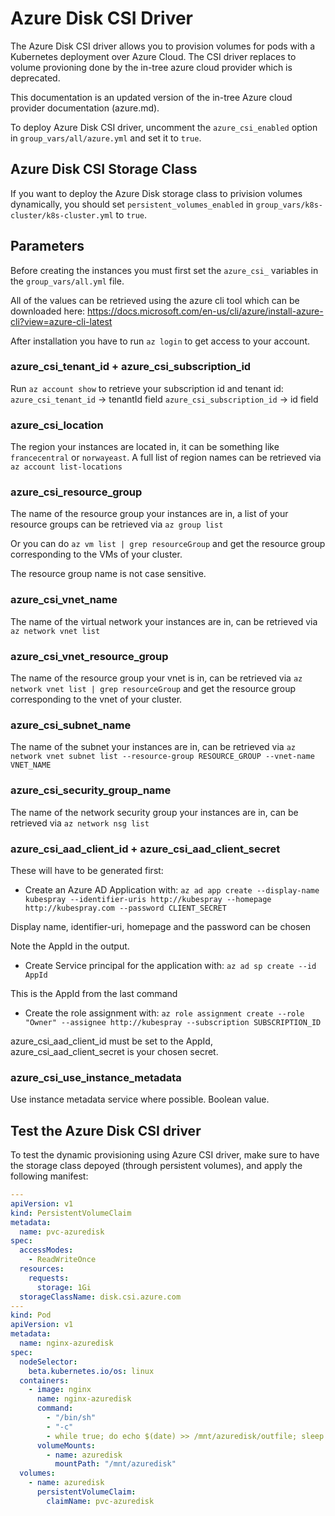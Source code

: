 # Azure Disk CSI Driver

The Azure Disk CSI driver allows you to provision volumes for pods with a Kubernetes deployment over Azure Cloud. The CSI driver replaces to volume provioning done by the in-tree azure cloud provider which is deprecated.

This documentation is an updated version of the in-tree Azure cloud provider documentation (azure.md).

To deploy Azure Disk CSI driver, uncomment the `azure_csi_enabled` option in `group_vars/all/azure.yml` and set it to `true`.

## Azure Disk CSI Storage Class

If you want to deploy the Azure Disk storage class to privision volumes dynamically, you should set `persistent_volumes_enabled` in `group_vars/k8s-cluster/k8s-cluster.yml` to `true`.

## Parameters

Before creating the instances you must first set the `azure_csi_` variables in the `group_vars/all.yml` file.

All of the values can be retrieved using the azure cli tool which can be downloaded here: <https://docs.microsoft.com/en-us/cli/azure/install-azure-cli?view=azure-cli-latest>

After installation you have to run `az login` to get access to your account.

### azure\_csi\_tenant\_id + azure\_csi\_subscription\_id

Run `az account show` to retrieve your subscription id and tenant id:
`azure_csi_tenant_id` -> tenantId field
`azure_csi_subscription_id` -> id field

### azure\_csi\_location

The region your instances are located in, it can be something like `francecentral` or `norwayeast`. A full list of region names can be retrieved via `az account list-locations`

### azure\_csi\_resource\_group

The name of the resource group your instances are in, a list of your resource groups can be retrieved via `az group list`

Or you can do `az vm list | grep resourceGroup` and get the resource group corresponding to the VMs of your cluster.

The resource group name is not case sensitive.

### azure\_csi\_vnet\_name

The name of the virtual network your instances are in, can be retrieved via `az network vnet list`

### azure\_csi\_vnet\_resource\_group

The name of the resource group your vnet is in, can be retrieved via `az network vnet list | grep resourceGroup` and get the resource group corresponding to the vnet of your cluster.

### azure\_csi\_subnet\_name

The name of the subnet your instances are in, can be retrieved via `az network vnet subnet list --resource-group RESOURCE_GROUP --vnet-name VNET_NAME`

### azure\_csi\_security\_group\_name

The name of the network security group your instances are in, can be retrieved via `az network nsg list`

### azure\_csi\_aad\_client\_id + azure\_csi\_aad\_client\_secret

These will have to be generated first:

- Create an Azure AD Application with:
`az ad app create --display-name kubespray --identifier-uris http://kubespray --homepage http://kubespray.com --password CLIENT_SECRET`

Display name, identifier-uri, homepage and the password can be chosen

Note the AppId in the output.

- Create Service principal for the application with:
`az ad sp create --id AppId`

This is the AppId from the last command

- Create the role assignment with:
`az role assignment create --role "Owner" --assignee http://kubespray --subscription SUBSCRIPTION_ID`

azure\_csi\_aad\_client\_id must be set to the AppId, azure\_csi\_aad\_client\_secret is your chosen secret.

### azure\_csi\_use\_instance\_metadata

Use instance metadata service where possible. Boolean value.

## Test the Azure Disk CSI driver

To test the dynamic provisioning using Azure CSI driver, make sure to have the storage class depoyed (through persistent volumes), and apply the following manifest:

```yml
---
apiVersion: v1
kind: PersistentVolumeClaim
metadata:
  name: pvc-azuredisk
spec:
  accessModes:
    - ReadWriteOnce
  resources:
    requests:
      storage: 1Gi
  storageClassName: disk.csi.azure.com
---
kind: Pod
apiVersion: v1
metadata:
  name: nginx-azuredisk
spec:
  nodeSelector:
    beta.kubernetes.io/os: linux
  containers:
    - image: nginx
      name: nginx-azuredisk
      command:
        - "/bin/sh"
        - "-c"
        - while true; do echo $(date) >> /mnt/azuredisk/outfile; sleep 1; done
      volumeMounts:
        - name: azuredisk
          mountPath: "/mnt/azuredisk"
  volumes:
    - name: azuredisk
      persistentVolumeClaim:
        claimName: pvc-azuredisk
```
